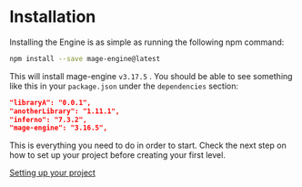 # Installation

Installing the Engine is as simple as running the following npm command:

```bash
npm install --save mage-engine@latest
```

This will install mage-engine `v3.17.5` . You should be able to see something like this in your `package.json` under the `dependencies` section:

```json
"libraryA": "0.0.1",
"anotherLibrary": "1.11.1",
"inferno": "7.3.2",
"mage-engine": "3.16.5",
```

This is everything you need to do in order to start. Check the next step on how to set up your project before creating your first level.

[Setting up your project](/engine/getting-started/setting-up-your-project.md)